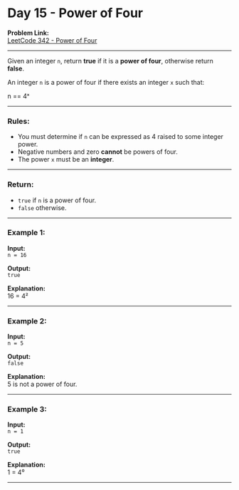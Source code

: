 # Day 15 - Power of Four

**Problem Link:**  
[LeetCode 342 - Power of Four](https://leetcode.com/problems/power-of-four/)

---

Given an integer `n`, return **true** if it is a **power of four**, otherwise return **false**.  

An integer `n` is a power of four if there exists an integer `x` such that:  

n == 4ˣ  

---

### Rules:

- You must determine if `n` can be expressed as 4 raised to some integer power.  
- Negative numbers and zero **cannot** be powers of four.  
- The power `x` must be an **integer**.  

---

### Return:

- `true` if `n` is a power of four.  
- `false` otherwise.  

---

### Example 1:

**Input:**  
`n = 16`  

**Output:**  
`true`  

**Explanation:**  
16 = 4²  

---

### Example 2:

**Input:**  
`n = 5`  

**Output:**  
`false`  

**Explanation:**  
5 is not a power of four.  

---

### Example 3:

**Input:**  
`n = 1`  

**Output:**  
`true`  

**Explanation:**  
1 = 4⁰  

---


